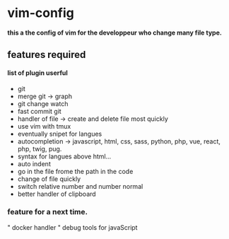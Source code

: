 # vim-config

**this a the config of vim for the developpeur who change many file type.**

## features required

#### list of plugin userful
  - git
  - merge git -> graph
  - git change watch
  - fast commit git
  - handler of file -> create and delete file most quickly
  - use vim with tmux
  - eventually snipet for langues 
  - autocompletion -> javascript, html, css, sass, python, php, vue, react, php, twig, pug.
  - syntax for langues above html...
  - auto indent
  - go in the file frome the path in the code
  - change of file quickly
  - switch relative number and number normal
  - better handler of clipboard

### feature for a next time.

" docker handler
" debug tools for javaScript
